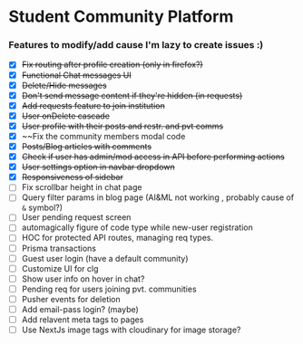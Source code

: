 # Student Community Platform

### Features to modify/add cause I'm lazy to create issues :)

- [x] ~~Fix routing after profile creation (only in firefox?)~~
- [x] ~~Functional Chat messages UI~~
- [x] ~~Delete/Hide messages~~
- [x] ~~Don't send message content if they're hidden (in requests)~~
- [x] ~~Add requests feature to join institution~~
- [x] ~~User onDelete cascade~~
- [x] ~~User profile with their posts and restr. and pvt comms~~
- [x] ~~Fix the community members modal code
- [x] ~~Posts/Blog articles with comments~~
- [x] ~~Check if user has admin/mod access in API before performing actions~~
- [x] ~~User settings option in navbar dropdown~~
- [x] ~~Responsiveness of sidebar~~
- [ ] Fix scrollbar height in chat page
- [ ] Query filter params in blog page (AI&ML not working , probably cause of `&` symbol?)
- [ ] User pending request screen
- [ ] automagically figure of code type while new-user registration
- [ ] HOC for protected API routes, managing req types.
- [ ] Prisma transactions
- [ ] Guest user login (have a default community)
- [ ] Customize UI for clg
- [ ] Show user info on hover in chat?
- [ ] Pending req for users joining pvt. communities
- [ ] Pusher events for deletion
- [ ] Add email-pass login? (maybe)
- [ ] Add relavent meta tags to pages
- [ ] Use NextJs image tags with cloudinary for image storage?

<!-- ![mock](final-year-project-mock.png) -->
